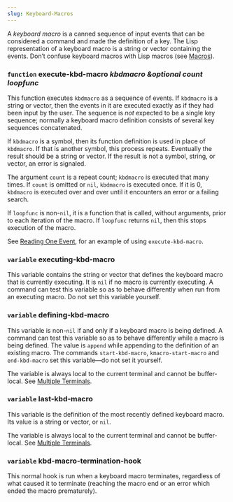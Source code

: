 ```yaml
---
slug: Keyboard-Macros
---
```


A *keyboard macro* is a canned sequence of input events that can be considered a command and made the definition of a key. The Lisp representation of a keyboard macro is a string or vector containing the events. Don’t confuse keyboard macros with Lisp macros (see [Macros](Macros)).

### <span className="tag function">`function`</span> **execute-kbd-macro** *kbdmacro \&optional count loopfunc*

This function executes `kbdmacro` as a sequence of events. If `kbdmacro` is a string or vector, then the events in it are executed exactly as if they had been input by the user. The sequence is *not* expected to be a single key sequence; normally a keyboard macro definition consists of several key sequences concatenated.

If `kbdmacro` is a symbol, then its function definition is used in place of `kbdmacro`. If that is another symbol, this process repeats. Eventually the result should be a string or vector. If the result is not a symbol, string, or vector, an error is signaled.

The argument `count` is a repeat count; `kbdmacro` is executed that many times. If `count` is omitted or `nil`, `kbdmacro` is executed once. If it is 0, `kbdmacro` is executed over and over until it encounters an error or a failing search.

If `loopfunc` is non-`nil`, it is a function that is called, without arguments, prior to each iteration of the macro. If `loopfunc` returns `nil`, then this stops execution of the macro.

See [Reading One Event](Reading-One-Event), for an example of using `execute-kbd-macro`.

### <span className="tag variable">`variable`</span> **executing-kbd-macro**

This variable contains the string or vector that defines the keyboard macro that is currently executing. It is `nil` if no macro is currently executing. A command can test this variable so as to behave differently when run from an executing macro. Do not set this variable yourself.

### <span className="tag variable">`variable`</span> **defining-kbd-macro**

This variable is non-`nil` if and only if a keyboard macro is being defined. A command can test this variable so as to behave differently while a macro is being defined. The value is `append` while appending to the definition of an existing macro. The commands `start-kbd-macro`, `kmacro-start-macro` and `end-kbd-macro` set this variable—do not set it yourself.

The variable is always local to the current terminal and cannot be buffer-local. See [Multiple Terminals](Multiple-Terminals).

### <span className="tag variable">`variable`</span> **last-kbd-macro**

This variable is the definition of the most recently defined keyboard macro. Its value is a string or vector, or `nil`.

The variable is always local to the current terminal and cannot be buffer-local. See [Multiple Terminals](Multiple-Terminals).

### <span className="tag variable">`variable`</span> **kbd-macro-termination-hook**

This normal hook is run when a keyboard macro terminates, regardless of what caused it to terminate (reaching the macro end or an error which ended the macro prematurely).
